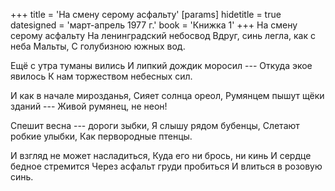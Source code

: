 +++
title = 'На смену серому асфальту'
[params]
  hidetitle = true
  datesigned = 'март-апрель 1977 г.'
  book = 'Книжка 1'
+++
На смену серому асфальту
На ленинградский небосвод
Вдруг, синь легла, как с неба Мальты,
С голубизною южных вод.

Ещё с утра туманы вились
И липкий дождик моросил ---
Откуда экое явилось
К нам торжеством небесных сил.
<!-- [* АвтВариантИзКнижки5- К нам торжество небесных сил.] -->

И как в начале мирозданья,
Сияет солнца ореол,
Румянцем пышут щёки зданий ---
Живой румянец, не неон!

Спешит весна --- дороги зыбки,
Я слышу рядом бубенцы,
Слетают робкие улыбки,
Как первородные птенцы.

И взгляд не может насладиться,
Куда его ни брось, ни кинь
И сердце бедное стремится
Через асфальт груди пробиться
И влиться в розовую синь.

<!-- март-апрель 1977 г. -->
<!-- Книжка 1 -->
